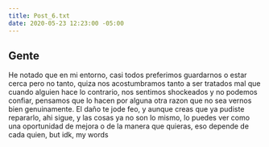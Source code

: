 ```yaml
---
title: Post_6.txt
date: 2020-05-23 12:23:00 -05:00
---
```


## Gente

He notado que en mi entorno, casi todos preferimos guardarnos o estar cerca pero no tanto, quiza nos acostumbramos tanto a ser tratados mal que cuando alguien hace lo contrario, nos sentimos shockeados y no podemos confiar, pensamos que lo hacen por alguna otra razon que no sea vernos bien genuinamente.
El daño te jode feo, y aunque creas que ya pudiste repararlo, ahi sigue, y las cosas ya no son lo mismo, lo puedes ver como una oportunidad de mejora o de la manera que quieras, eso depende de cada quien, but idk, my words